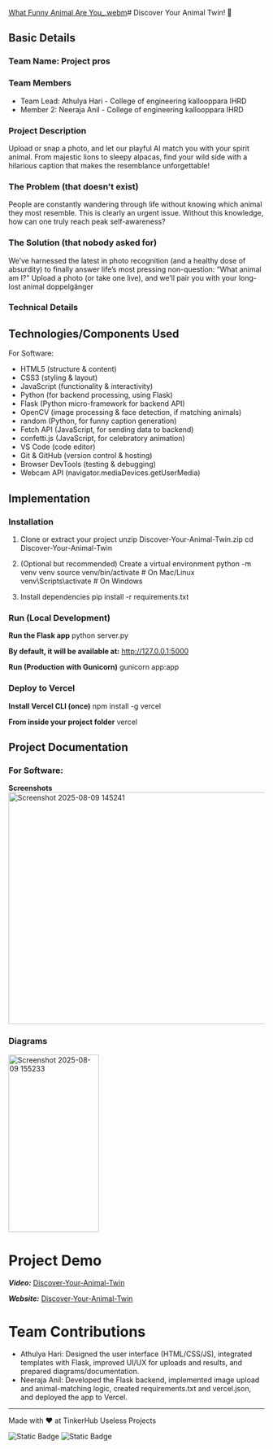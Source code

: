 [What Funny Animal Are You_.webm](https://github.com/user-attachments/assets/709e3ea4-a6cf-4a2c-8e3f-fe81e16b6d0e)# Discover Your Animal Twin! 🎯


## Basic Details

### Team Name: Project pros

### Team Members
- Team Lead: Athulya Hari - College of engineering kallooppara IHRD
- Member 2: Neeraja Anil - College of engineering kallooppara IHRD

### Project Description
Upload or snap a photo, and let our playful AI match you with your spirit animal. From majestic lions to sleepy alpacas, find your wild side with a hilarious caption that makes the resemblance unforgettable! 

### The Problem (that doesn't exist)
People are constantly wandering through life without knowing which animal they most resemble. This is clearly an urgent issue. Without this knowledge, how can one truly reach peak self-awareness?

### The Solution (that nobody asked for)
We’ve harnessed the latest in photo recognition (and a healthy dose of absurdity) to finally answer life’s most pressing non-question: “What animal am I?”
Upload a photo (or take one live), and we’ll pair you with your long-lost animal doppelgänger

### Technical Details
## Technologies/Components Used
For Software:
- HTML5 (structure & content)
- CSS3 (styling & layout)
- JavaScript (functionality & interactivity)
- Python (for backend processing, using Flask)
- Flask (Python micro-framework for backend API) 
- OpenCV (image processing & face detection, if matching animals)
- random (Python, for funny caption generation)
- Fetch API (JavaScript, for sending data to backend)
- confetti.js (JavaScript, for celebratory animation)
- VS Code (code editor)
- Git & GitHub (version control & hosting)
- Browser DevTools (testing & debugging)
- Webcam API (navigator.mediaDevices.getUserMedia)

## Implementation

### Installation
1. Clone or extract your project
unzip Discover-Your-Animal-Twin.zip
cd Discover-Your-Animal-Twin

2. (Optional but recommended) Create a virtual environment
python -m venv venv
source venv/bin/activate   # On Mac/Linux
venv\Scripts\activate      # On Windows

3. Install dependencies
pip install -r requirements.txt

### Run (Local Development)
**Run the Flask app**
python server.py

**By default, it will be available at:**
http://127.0.0.1:5000

**Run (Production with Gunicorn)**
gunicorn app:app

### Deploy to Vercel
**Install Vercel CLI (once)**
npm install -g vercel

**From inside your project folder**
vercel

## Project Documentation
### For Software:
**Screenshots** 
<img width="919" height="456" alt="Screenshot 2025-08-09 145241" src="https://github.com/user-attachments/assets/63a8de29-357e-484d-89e1-de62ba53cb3e" />

### Diagrams
<img width="178" height="349" alt="Screenshot 2025-08-09 155233" src="https://github.com/user-attachments/assets/47f955c5-f88a-42e6-81c2-d9ed8aa138b4" />


# Project Demo
***Video:*** [Discover-Your-Animal-Twin](https://github.com/user-attachments/assets/8137aab6-c284-4a72-9285-d5d721686f34)

***Website:*** [Discover-Your-Animal-Twin](https://discover-your-animal-twin.vercel.app/)

# Team Contributions
- Athulya Hari: Designed the user interface (HTML/CSS/JS), integrated templates with Flask, improved UI/UX for uploads and results, and prepared diagrams/documentation.
- Neeraja Anil: Developed the Flask backend, implemented image upload and animal-matching logic, created requirements.txt and vercel.json, and deployed the app to Vercel.

---
Made with ❤️ at TinkerHub Useless Projects 

![Static Badge](https://img.shields.io/badge/TinkerHub-24?color=%23000000&link=https%3A%2F%2Fwww.tinkerhub.org%2F)
![Static Badge](https://img.shields.io/badge/UselessProjects--25-25?link=https%3A%2F%2Fwww.tinkerhub.org%2Fevents%2FQ2Q1TQKX6Q%2FUseless%2520Projects)


